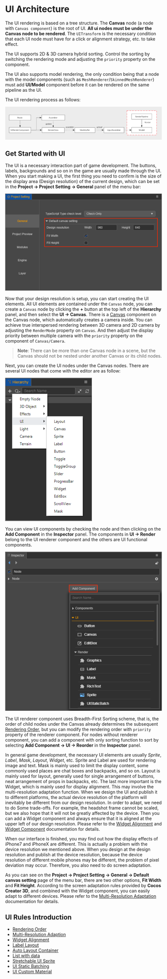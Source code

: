 # UI Architecture

The UI rendering is based on a tree structure. The **Canvas** node (a node with `Canvas component`) is the root of UI. **All ui nodes must be under the Canvas node to be rendered**. The `UITransform` is the necessary condition that each UI node must have for a click or alignment strategy, etc. to take effect.

The UI supports 2D & 3D camera hybrid sorting. Control the sorting by switching the rendering mode and adjusting the `priority` property on the component.

The UI also supports model rendering, the only condition being that a node with the model components (such as `MeshRenderer`/`SkinnedMeshRenderer`) must add __UI/Model__ component before it can be rendered on the same pipeline as the UI.

The UI rendering process as follows:

![render](render.png)

## Get Started with UI

The UI is a necessary interaction part of game development. The buttons, labels, backgrounds and so on in the game are usually made through the UI. When you start making a UI, the first thing you need to confirm is the size of the display area (Design resolution) of the current design, which can be set in the __Project -> Project Setting -> General__ panel of the menu bar:

![resolution-config](multi-resolution/resolution_config.png)

Now that your design resolution is setup, you can start creating the UI elements. All UI elements are contained under the `Canvas` node, you can create a `Canvas` node by clicking the __+__ button at the top left of the __Hierarchy__ panel, and then select the __UI -> Canvas__. There is a [Canvas](../editor/canvas.md) component on the Canvas node, which automatically creates a camera inside. You can achieve true interspersed rendering between 3D camera and 2D camera by adjusting the `RenderMode` property on `Canvas`. And then adjust the display priority between multiple camera with the `priority` property on the component of `Canvas/Camera`.

> __Note__: There can be more than one Canvas node in a scene, but the Canvas should not be nested under another Canvas or its child nodes.

Next, you can create the UI nodes under the Canvas nodes. There are several UI nodes that come with the editor are as follow:

![create-ui](../editor/create-ui.png)

You can view UI components by checking the node and then clicking on the __Add Component__ in the __Inspector__ panel. The components in __UI -> Render__ belong to the UI renderer component and the others are UI functional components.

![add-component](../editor/add-component.png)

The UI renderer component uses Breadth-First Sorting scheme, that is, the order of child nodes under the Canvas already determines the subsequent [Rendering Order](priority.md), but you can modify the rendering order with `priority` property of the renderer component. For nodes without renderer component, you can add a component with only sorting function to sort by selecting __Add Component -> UI -> Reorder__ in the __Inspector__ panel.

In general game development, the necessary UI elements are usually *Sprite*, *Label*, *Mask*, *Layout*, *Widget*, etc. Sprite and Label are used for rendering image and text. Mask is mainly used to limit the display content, some commonly used places are chat boxes and backpacks, and so on. Layout is mainly used for layout, generally used for single arrangement of buttons, neat arrangement of props in backpacks, etc. The last more important is the Widget, which is mainly used for display alignment. This may involve the multi-resolution adaptation function. When we design the UI and publish it to different platforms, the actual device resolution of the platform will inevitably be different from our design resolution. In order to adapt, we need to do Some trade-offs. For example, the headshot frame cannot be scaled, but we also hope that it will not be greatly affected by the device. Then you can add a Widget component and always ensure that it is aligned at the upper left of our design resolution. Please refer to the [Widget Alignment](widget-align.md) and [Widget Component](../editor/widget.md) documentation for details.

When our interface is finished, you may find out how the display effects of iPhone7 and iPhoneX are different. This is actually a problem with the device resolution we mentioned above. When you design at the design resolution and publish at the device resolution, because the device resolution of different mobile phones may be different, the problem of pixel deviation may occur. Therefore, you also need to do screen adaptation.

As you can see on the __Project -> Project Setting -> General -> Default canvas setting__ page of the menu bar, there are two other options, __Fit Width__ and __Fit Height__. According to the screen adaptation rules provided by **Cocos Creator 3D**, and combined with the Widget component, you can easily adapt to different devices. Please refer to the [Multi-Resolution Adaptation](multi-resolution.md) documentation for details.

## UI Rules Introduction

- [Rendering Order](priority.md)
- [Multi-Resolution Adaption](multi-resolution.md)
- [Widget Alignment](widget-align.md)
- [Label Layout](label-layout.md)
- [Auto Layout Container](auto-layout.md)
- [List with data](list-with-data.md)
- [Stretchable UI Sprite](sliced-sprite.md)
- [UI Static Batching](../editor/ui-static.md)
- [UI Custom Material](ui-material.md)
